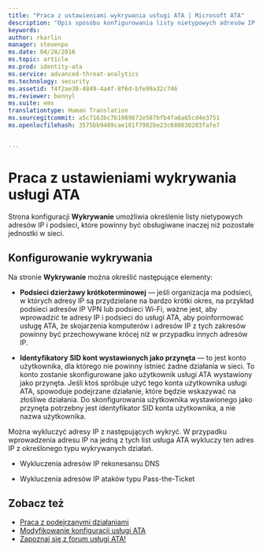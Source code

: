 ```yaml
---
title: "Praca z ustawieniami wykrywania usługi ATA | Microsoft ATA"
description: "Opis sposobu konfigurowania listy nietypowych adresów IP i podsieci, które powinny być obsługiwane inaczej niż pozostałe jednostki w sieci."
keywords: 
author: rkarlin
manager: stevenpo
ms.date: 04/28/2016
ms.topic: article
ms.prod: identity-ata
ms.service: advanced-threat-analytics
ms.technology: security
ms.assetid: f4f2ae30-4849-4a4f-8f6d-bfe99a32c746
ms.reviewer: bennyl
ms.suite: ems
translationtype: Human Translation
ms.sourcegitcommit: a5c7163bc7b1989672e587bfb4fa6a65cd4e3751
ms.openlocfilehash: 3575bb9489cae181f7902be23c680830203fafe7


---
```


# Praca z ustawieniami wykrywania usługi ATA
Strona konfiguracji **Wykrywanie** umożliwia określenie listy nietypowych adresów IP i podsieci, które powinny być obsługiwane inaczej niż pozostałe jednostki w sieci.

## Konfigurowanie wykrywania
Na stronie **Wykrywanie** można określić następujące elementy:

-   **Podsieci dzierżawy krótkoterminowej** — jeśli organizacja ma podsieci, w których adresy IP są przydzielane na bardzo krótki okres, na przykład podsieci adresów IP VPN lub podsieci Wi-Fi, ważne jest, aby wprowadzić te adresy IP i podsieci do usługi ATA, aby poinformować usługę ATA, że skojarzenia komputerów i adresów IP z tych zakresów powinny być przechowywane krócej niż w przypadku innych adresów IP.

-   **Identyfikatory SID kont wystawionych jako przynęta** — to jest konto użytkownika, dla którego nie powinny istnieć żadne działania w sieci. To konto zostanie skonfigurowane jako użytkownik usługi ATA wystawiony jako przynęta. Jeśli ktoś spróbuje użyć tego konta użytkownika usługi ATA, spowoduje podejrzane działanie, które będzie wskazywać na złośliwe działania. Do skonfigurowania użytkownika wystawionego jako przynęta potrzebny jest identyfikator SID konta użytkownika, a nie nazwa użytkownika.

Można wykluczyć adresy IP z następujących wykryć. W przypadku wprowadzenia adresu IP na jedną z tych list usługa ATA wykluczy ten adres IP z określonego typu wykrywanych działań.

-   Wykluczenia adresów IP rekonesansu DNS

-   Wykluczenia adresów IP ataków typu Pass-the-Ticket

## Zobacz też
- [Praca z podejrzanymi działaniami](working-with-suspicious-activities.md)
- [Modyfikowanie konfiguracji usługi ATA](modifying-ata-configuration.md)
- [Zapoznaj się z forum usługi ATA!](https://social.technet.microsoft.com/Forums/security/home?forum=mata)



<!--HONumber=Jul16_HO3-->


